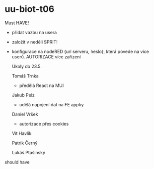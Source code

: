 # uu-biot-t06

Must HAVE!

- přidat vazbu na usera
- založit v neděli SPRIT!
- konfigurace na nodeRED {url serveru, heslo}, která povede na více userů.
  AUTORIZACE více zařízení
  
  
  Úkoly do 23.5.
  
  Tomáš Trnka
  
  - předělá React na MUI 

  Jakub Pelz
  
  - udělá napojení dat na FE appky
  
  
  Daniel Vršek
  
  - autorizace přes cookies 
  
  Vít Havlík
  
  
  
  Patrik Černý
  
  
  
  Lukáš Ptašinský


should have

